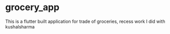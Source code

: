 # grocery_app
This is a flutter built application for trade of groceries, recess work I did with kushalsharma
